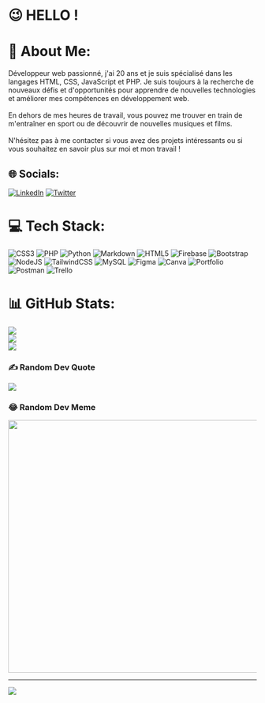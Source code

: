 # 😉 HELLO !
# 💫 About Me:
Développeur web passionné, j'ai 20 ans et je suis spécialisé dans les langages HTML, CSS, JavaScript et PHP. Je suis toujours à la recherche de nouveaux défis et d'opportunités pour apprendre de nouvelles technologies et améliorer mes compétences en développement web.<br><br>En dehors de mes heures de travail, vous pouvez me trouver en train de m'entraîner en sport ou de découvrir de nouvelles musiques et films.<br><br>N'hésitez pas à me contacter si vous avez des projets intéressants ou si vous souhaitez en savoir plus sur moi et mon travail !


## 🌐 Socials:
[![LinkedIn](https://img.shields.io/badge/LinkedIn-%230077B5.svg?logo=linkedin&logoColor=white)](https://linkedin.com/in/alexis-verdiere) [![Twitter](https://img.shields.io/badge/Twitter-%231DA1F2.svg?logo=Twitter&logoColor=white)](https://twitter.com/alexis_verdiere) 

# 💻 Tech Stack:
![CSS3](https://img.shields.io/badge/css3-%231572B6.svg?style=flat&logo=css3&logoColor=white) ![PHP](https://img.shields.io/badge/php-%23777BB4.svg?style=flat&logo=php&logoColor=white) ![Python](https://img.shields.io/badge/python-3670A0?style=flat&logo=python&logoColor=ffdd54) ![Markdown](https://img.shields.io/badge/markdown-%23000000.svg?style=flat&logo=markdown&logoColor=white) ![HTML5](https://img.shields.io/badge/html5-%23E34F26.svg?style=flat&logo=html5&logoColor=white) ![Firebase](https://img.shields.io/badge/firebase-%23039BE5.svg?style=flat&logo=firebase) ![Bootstrap](https://img.shields.io/badge/bootstrap-%23563D7C.svg?style=flat&logo=bootstrap&logoColor=white) ![NodeJS](https://img.shields.io/badge/node.js-6DA55F?style=flat&logo=node.js&logoColor=white) ![TailwindCSS](https://img.shields.io/badge/tailwindcss-%2338B2AC.svg?style=flat&logo=tailwind-css&logoColor=white) ![MySQL](https://img.shields.io/badge/mysql-%2300f.svg?style=flat&logo=mysql&logoColor=white) 	![Figma](https://img.shields.io/badge/figma-%23F24E1E.svg?style=flat&logo=figma&logoColor=white) ![Canva](https://img.shields.io/badge/Canva-%2300C4CC.svg?style=flat&logo=Canva&logoColor=white) ![Portfolio](https://img.shields.io/badge/Portfolio-%23000000.svg?style=flat&logo=firefox&logoColor=#FF7139) ![Postman](https://img.shields.io/badge/Postman-FF6C37?style=flat&logo=postman&logoColor=white) ![Trello](https://img.shields.io/badge/Trello-%23026AA7.svg?style=flat&logo=Trello&logoColor=white)
# 📊 GitHub Stats:
![](https://github-readme-stats.vercel.app/api?username=Alexis-Verdiere&theme=dark&hide_border=true&include_all_commits=true&count_private=true)<br/>
![](https://github-readme-streak-stats.herokuapp.com/?user=Alexis-Verdiere&theme=dark&hide_border=true)<br/>
![](https://github-readme-stats.vercel.app/api/top-langs/?username=Alexis-Verdiere&theme=dark&hide_border=true&include_all_commits=true&count_private=true&layout=compact)

### ✍️ Random Dev Quote
![](https://quotes-github-readme.vercel.app/api?type=horizontal&theme=radical)

### 😂 Random Dev Meme
<img src="https://rm.up.railway.app/" width="512px"/>

---
[![](https://visitcount.itsvg.in/api?id=Alexis-Verdiere&icon=0&color=0)](https://visitcount.itsvg.in)

<!-- Proudly created with GPRM ( https://gprm.itsvg.in ) -->
